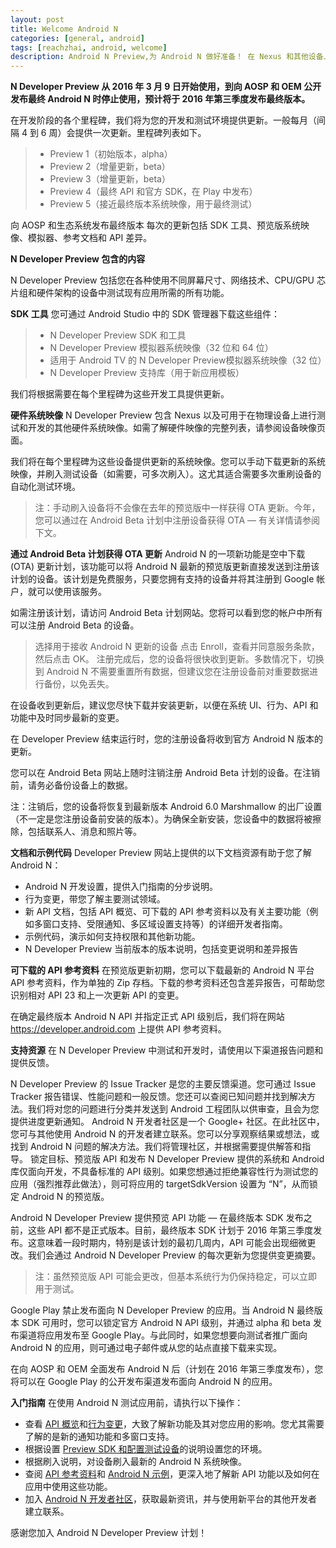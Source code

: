 ```yaml
---
layout: post
title: Welcome Android N
categories: [general, android]
tags: [reachzhai, android, welcome]
description: Android N Preview,为 Android N 做好准备！ 在 Nexus 和其他设备上测试您的应用。支持新系统行为以节省电量和内存。 使用多窗口 UI 扩展您的应用，以便能够直接答复通知及执行其他操作。
---
```


**N Developer Preview 从 2016 年 3 月 9 日开始使用，到向 AOSP 和 OEM 公开发布最终 Android N 时停止使用，预计将于 2016 年第三季度发布最终版本。**

在开发阶段的各个里程碑，我们将为您的开发和测试环境提供更新。一般每月（间隔 4 到 6 周）会提供一次更新。里程碑列表如下。

>  - Preview 1（初始版本，alpha） 
>  - Preview 2（增量更新，beta）
>  - Preview 3（增量更新，beta）
>  - Preview 4（最终 API 和官方 SDK，在 Play 中发布）
>  - Preview 5（接近最终版本系统映像，用于最终测试）

向 AOSP 和生态系统发布最终版本
每次的更新包括 SDK 工具、预览版系统映像、模拟器、参考文档和 API 差异。

**N Developer Preview 包含的内容**

N Developer Preview 包括您在各种使用不同屏幕尺寸、网络技术、CPU/GPU 芯片组和硬件架构的设备中测试现有应用所需的所有功能。

**SDK 工具**
您可通过 Android Studio 中的 SDK 管理器下载这些组件：

> - N Developer Preview SDK 和工具
> - N Developer Preview 模拟器系统映像（32 位和 64 位）
> - 适用于 Android TV 的 N Developer Preview模拟器系统映像（32 位）
> - N Developer Preview 支持库（用于新应用模板）

我们将根据需要在每个里程碑为这些开发工具提供更新。

**硬件系统映像**
N Developer Preview 包含 Nexus 以及可用于在物理设备上进行测试和开发的其他硬件系统映像。如需了解硬件映像的完整列表，请参阅设备映像页面。

我们将在每个里程碑为这些设备提供更新的系统映像。您可以手动下载更新的系统映像，并刷入测试设备（如需要，可多次刷入）。这尤其适合需要多次重刷设备的自动化测试环境。

> 注：手动刷入设备将不会像在去年的预览版中一样获得 OTA 更新。今年，您可以通过在 Android Beta 计划中注册设备获得 OTA —
> 有关详情请参阅下文。

**通过 Android Beta 计划获得 OTA 更新**
Android N 的一项新功能是空中下载 (OTA) 更新计划，该功能可以将 Android N 最新的预览版更新直接发送到注册该计划的设备。该计划是免费服务，只要您拥有支持的设备并将其注册到 Google 帐户，就可以使用该服务。

如需注册该计划，请访问 Android Beta 计划网站。您将可以看到您的帐户中所有可以注册 Android Beta 的设备。

> 选择用于接收 Android N 更新的设备 点击 Enroll，查看并同意服务条款，然后点击 OK。
> 注册完成后，您的设备将很快收到更新。多数情况下，切换到 Android N
> 不需要重置所有数据，但建议您在注册设备前对重要数据进行备份，以免丢失。

在设备收到更新后，建议您尽快下载并安装更新，以便在系统 UI、行为、API 和功能中及时同步最新的变更。

在 Developer Preview 结束运行时，您的注册设备将收到官方 Android N 版本的更新。

您可以在 Android Beta 网站上随时注销注册 Android Beta 计划的设备。在注销前，请务必备份设备上的数据。

注：注销后，您的设备将恢复到最新版本 Android 6.0 Marshmallow 的出厂设置（不一定是您注册设备前安装的版本）。为确保全新安装，您设备中的数据将被擦除，包括联系人、消息和照片等。

**文档和示例代码**
Developer Preview 网站上提供的以下文档资源有助于您了解 Android N：

- Android N 开发设置，提供入门指南的分步说明。
- 行为变更，带您了解主要测试领域。
- 新 API 文档，包括 API 概览、可下载的 API 参考资料以及有关主要功能（例如多窗口支持、受限通知、多区域设置支持等）的详细开发者指南。
- 示例代码，演示如何支持权限和其他新功能。
- N Developer Preview 当前版本的版本说明，包括变更说明和差异报告

**可下载的 API 参考资料**
在预览版更新初期，您可以下载最新的 Android N 平台 API 参考资料，作为单独的 Zip 存档。下载的参考资料还包含差异报告，可帮助您识别相对 API 23 和上一次更新 API 的变更。

在确定最终版本 Android N API 并指定正式 API 级别后，我们将在网站 https://developer.android.com 上提供 API 参考资料。

**支持资源**
在 N Developer Preview 中测试和开发时，请使用以下渠道报告问题和提供反馈。

N Developer Preview 的 Issue Tracker 是您的主要反馈渠道。您可通过 Issue Tracker 报告错误、性能问题和一般反馈。您还可以查阅已知问题并找到解决方法。我们将对您的问题进行分类并发送到 Android 工程团队以供审查，且会为您提供进度更新通知。
Android N 开发者社区是一个 Google+ 社区。在此社区中，您可与其他使用 Android N 的开发者建立联系。您可以分享观察结果或想法，或找到 Android N 问题的解决方法。我们将管理社区，并根据需要提供解答和指导。
锁定目标、预览版 API 和发布
N Developer Preview 提供的系统和 Android 库仅面向开发，不具备标准的 API 级别。如果您想通过拒绝兼容性行为测试您的应用（强烈推荐此做法），则可将应用的 targetSdkVersion 设置为 “N”，从而锁定 Android N 的预览版。

Android N Developer Preview 提供预览 API 功能 — 在最终版本 SDK 发布之前，这些 API 都不是正式版本。目前，最终版本 SDK 计划于 2016 年第三季度发布。这意味着一段时期内，特别是该计划的最初几周内，API 可能会出现细微更改。我们会通过 Android N Developer Preview 的每次更新为您提供变更摘要。

> 注：虽然预览版 API 可能会更改，但基本系统行为仍保持稳定，可以立即用于测试。

Google Play 禁止发布面向 N Developer Preview 的应用。当 Android N 最终版本 SDK 可用时，您可以锁定官方 Android N API 级别，并通过 alpha 和 beta 发布渠道将应用发布至 Google Play。与此同时，如果您想要向测试者推广面向 Android N 的应用，则可通过电子邮件或从您的站点直接下载来实现。

在向 AOSP 和 OEM 全面发布 Android N 后（计划在 2016 年第三季度发布），您将可以在 Google Play 的公开发布渠道发布面向 Android N 的应用。

**入门指南**
在使用 Android N 测试应用前，请执行以下操作：

- 查看 [API 概览](https://developer.android.com/preview/api-overview.html)和[行为变更](https://developer.android.com/preview/behavior-changes.html)，大致了解新功能及其对您应用的影响。您尤其需要了解的是新的通知功能和多窗口支持。
- 根据设置 [Preview SDK 和配置测试设备](https://developer.android.com/preview/setup-sdk.html)的说明设置您的环境。
- 根据刷入说明，对设备刷入最新的 Android N 系统映像。
- 查阅 [API 参考资料](https://developer.android.com/preview/setup-sdk.html#docs-dl)和 [Android N 示例](https://developer.android.com/preview/samples.html)，更深入地了解新 API 功能以及如何在应用中使用这些功能。
- 加入 [Android N 开发者社区](https://plus.google.com/communities/103655397235276743411)，获取最新资讯，并与使用新平台的其他开发者建立联系。

感谢您加入 Android N Developer Preview 计划！

